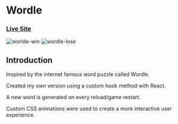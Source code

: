 # Wordle

### [Live Site](https://www.flickmessenger.com)

![worlde-win](https://user-images.githubusercontent.com/110155852/188305480-c260df77-22ce-4901-9945-76fdf503e8d0.png)
![wordle-lose](https://user-images.githubusercontent.com/110155852/188305484-938606b7-d805-4b7f-9c91-8d04ab1255c0.png)

## Introduction

Inspired by the internet famous word puzzle called Wordle. 

Created my own version using a custom hook method with React. 

A new word is generated on every reload/game restart. 

Custom CSS animations were used to create a more interactive user experience.
